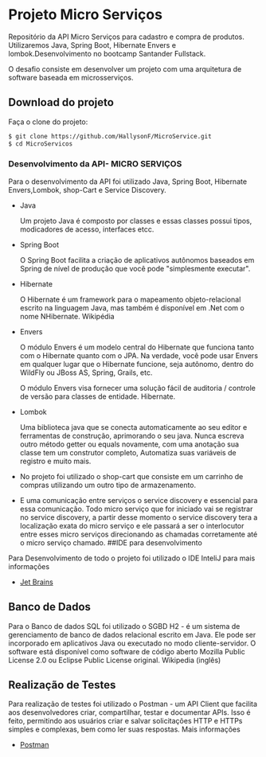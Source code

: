 # Projeto Micro Serviços

Repositório da  API Micro Serviços para cadastro e compra de produtos. Utilizaremos Java, Spring Boot, Hibernate Envers e lombok.Desenvolvimento no bootcamp Santander Fullstack.

O desafio consiste em desenvolver um projeto com uma  arquitetura de software baseada em microsserviços. 

## Download do projeto

Faça o clone do projeto:

```bash
$ git clone https://github.com/HallysonF/MicroService.git
$ cd MicroServicos
```

### Desenvolvimento da API- MICRO SERVIÇOS

Para o desenvolvimento da API foi utilizado Java, Spring Boot, Hibernate Envers,Lombok, shop-Cart e Service Discovery.

- Java

  Um projeto Java é composto por classes e essas classes possui tipos, modicadores de acesso, interfaces etcc.

- Spring Boot
  
  O Spring Boot facilita a criação de aplicativos autônomos baseados em Spring de nível de produção que você pode "simplesmente executar".

- Hibernate

  O Hibernate é um framework para o mapeamento objeto-relacional escrito na linguagem Java, mas também é disponível em .Net com o nome NHibernate. Wikipédia
- Envers

  O módulo Envers é um modelo central do Hibernate que funciona tanto com o Hibernate quanto com o JPA. Na verdade, você pode usar Envers em qualquer lugar que o Hibernate funcione, seja autônomo, dentro do WildFly ou JBoss AS, Spring, Grails, etc.

  O módulo Envers visa fornecer uma solução fácil de auditoria / controle de versão para classes de entidade. Hibernate.
- Lombok

  Uma biblioteca java que se conecta automaticamente ao seu editor e ferramentas de construção, aprimorando o seu java.
Nunca escreva outro método getter ou equals novamente, com uma anotação sua classe tem um construtor completo, Automatiza suas variáveis de registro e muito mais.
  
- No projeto foi utilizado o shop-cart que consiste em um carrinho de compras utilizando um outro tipo de armazenamento. 

- E uma comunicação entre serviços o service discovery e essencial para essa comunicação. Todo micro serviço que for iniciado
vai se registrar no service discovery, a partir desse momento o service discovery tera a localização exata do micro serviço
e ele passará a ser o interlocutor entre esses micro serviços direcionando as chamadas corretamente até o micro serviço chamado. 
##IDE para desenvolvimento

Para Desenvolvimento de todo o projeto foi utilizado o IDE InteliJ para mais informações
* [Jet Brains](https://www.jetbrains.com/pt-br/idea/)
## Banco de Dados

Para o Banco de dados SQL foi utilizado o SGBD H2 - é um sistema de gerenciamento de banco de dados relacional escrito em Java. Ele pode ser incorporado em aplicativos Java ou executado no modo cliente-servidor. O software está disponível como software de código aberto Mozilla Public License 2.0 ou Eclipse Public License original. Wikipedia (inglês)

## Realização de Testes
Para realização de testes foi utilizado o Postman - um API Client que facilita aos desenvolvedores criar, compartilhar, testar e documentar APIs. Isso é feito, permitindo aos usuários criar e salvar solicitações HTTP e HTTPs simples e complexas, bem como ler suas respostas. Mais informações
* [Postman](https://www.postman.com/)
